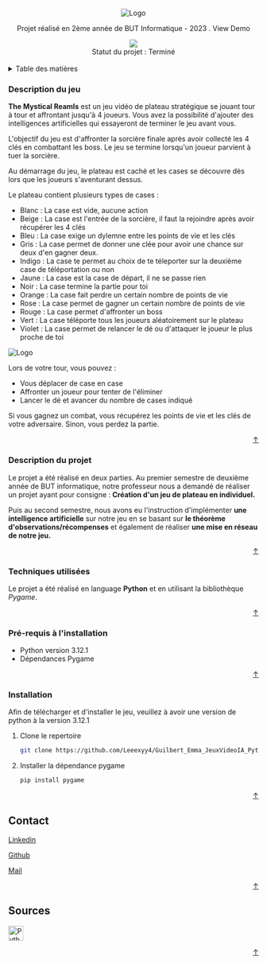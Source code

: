 <!-- INTRODUCTION -->
<br />
<div align="center">
  <img src="https://github.com/Leeexyy4/Guilbert_Emma_JeuxVideoIA_Python-main/assets/readme/img/Img_Introduction.png" alt="Logo" width="*" height="*">

  <p align="center">
    Projet réalisé en 2ème année de BUT Informatique - 2023     
    .
    <a src="url source">View Demo</a>
  </p>
  
<a href="https://github.com/Leeexyy4/Guilbert_Emma_JeuxVideoIA_Python/graphs/contributors">
  <img src="https://contrib.rocks/image?repo=Leeexyy4/Guilbert_Emma_JeuxVideoIA_Python" />
</a>
  
  </br>
  Statut du projet : Terminé
  </br>
  </br>
</div>



<!-- TABLE DES MATIERES -->
<details>
  <summary>Table des matières</summary>
  <ol>
    <li><strong>Description</strong>
      <ul>
        <li><a href="#description-du-jeu">Description du jeu</a></li>
        <li><a href="#description-du-projet">Description du projet</a></li>
      </ul>
    </li>
    <li><strong>Installation</strong>
      <ul>
        <li><a href="#techniques-utilisées">Techniques utilisées</a></li>
        <li><a href="#pré-requis-à-linstallation">Pré-requis à l'installation</a></li>
        <li><a href="#installation">Installation du projet</a></li>
      </ul>
    </li>
    <li><strong>En savoir plus</strong>
      <ul>
        <li><a href="#contact">Contact</a></li>
        <li><a href="#sources">Sources</a></li>
      </ul>
    </li>
  </ol>
</details>

<!-- Description du jeu -->
### Description du jeu
<!-- Le scénario -->
**The Mystical Reamls** est un jeu vidéo de plateau stratégique se jouant tour à tour et affrontant jusqu'à 4 joueurs. Vous avez la possibilité d'ajouter des intelligences artificielles qui essayeront de terminer le jeu avant vous.

<!-- L'objectif -->
L'objectif du jeu est d'affronter la sorcière finale après avoir collecté les 4 clés en combattant les boss. Le jeu se termine lorsqu'un joueur parvient à tuer la sorcière.

<!-- Plateau -->
Au démarrage du jeu, le plateau est caché et les cases se découvre dès lors que les joueurs s'aventurant dessus. 

Le plateau contient plusieurs types de cases :
* Blanc : La case est vide, aucune action
* Beige : La case est l'entrée de la sorcière, il faut la rejoindre après avoir récupérer les 4 clés
* Bleu : La case exige un dylemne entre les points de vie et les clés
* Gris : La case permet de donner une clée pour avoir une chance sur deux d'en gagner deux.
* Indigo : La case te permet au choix de te téleporter sur la deuxième case de téléportation ou non
* Jaune : La case est la case de départ, il ne se passe rien
* Noir : La case termine la partie pour toi
* Orange : La case fait perdre un certain nombre de points de vie
* Rose : La case permet de gagner un certain nombre de points de vie
* Rouge : La case permet d'affronter un boss
* Vert : La case téléporte tous les joueurs aléatoirement sur le plateau
* Violet : La case permet de relancer le dé ou d'attaquer le joueur le plus proche de toi

<img src="https://github.com/Leeexyy4/Guilbert_Emma_JeuxVideoIA_Python-main/assets/readme/img/Img_Plateau.png" alt="Logo" width="*" height="*"/></br>


<!-- Actions possibles -->
Lors de votre tour, vous pouvez :
* Vous déplacer de case en case
* Affronter un joueur pour tenter de l'éliminer
* Lancer le dé et avancer du nombre de cases indiqué

Si vous gagnez un combat, vous récupérez les points de vie et les clés de votre adversaire. Sinon, vous perdez la partie.

<p align="right"><a href="#readme-top">&#8593</a></p>

<!-- Description du projet -->
### Description du projet

Le projet a été réalisé en deux parties. Au premier semestre de deuxième année de BUT informatique, notre professeur nous a demandé de réaliser un projet ayant pour consigne : **Création d'un jeu de plateau en individuel.**

Puis au second semestre, nous avons eu l'instruction d'implémenter **une intelligence artificielle** sur notre jeu en se basant sur **le théorème d'observations/récompenses** et également de réaliser **une mise en réseau de notre jeu.**

<p align="right"><a href="#readme-top">&#8593</a></p>

### Techniques utilisées

Le projet a été réalisé en language **Python** et en utilisant la bibliothèque *Pygame*.

<p align="right"><a href="#readme-top">&#8593</a></p>

### Pré-requis à l'installation

- Python version 3.12.1
- Dépendances Pygame

<p align="right"><a href="#readme-top">&#8593</a></p>

### Installation

Afin de télécharger et d'installer le jeu, veuillez à avoir une version de python à la version 3.12.1

1. Clone le repertoire
   ```sh
   git clone https://github.com/Leeexyy4/Guilbert_Emma_JeuxVideoIA_Python.git
   ```
2. Installer la dépendance pygame
   ```sh
   pip install pygame
   ```

<p align="right"><a href="#readme-top">&#8593</a></p>


<!-- CONTACT -->
## Contact

[Linkedin](https://www.linkedin.com/in/emma-guilbert-29567b265/)

[Github](https://github.com/Leeexyy4/Guilbert_Emma_JeuxVideoIA_Python) 

[Mail](emmaguilbert4@gmail.com)

<p align="right"><a href="#readme-top">&#8593</a></p>


<!-- SOURCES -->
## Sources

<a href="https://www.python.org/downloads/">
    <img src="https://simpleicons.org/icons/python.svg" alt="Python" style="width:30px; height:30px;">
</a>


<p align="right"><a href="#readme-top">&#8593</a></p>

